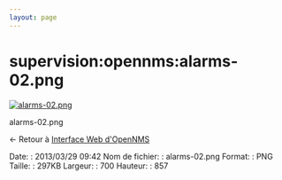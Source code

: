 ```yaml
---
layout: page
---
```


supervision:opennms:alarms-02.png
=================================

[![alarms-02.png](../..//assets/media/supervision/opennms/alarms-02.png@cache=&w=571&h=700 "alarms-02.png")](../..//assets/media/supervision/opennms/alarms-02.png@cache= "Afficher le fichier original")

alarms-02.png

← Retour à [Interface Web
d'OpenNMS](../../../opennms/opennms-interface.html "opennms:opennms-interface")

Date:
:   2013/03/29 09:42
Nom de fichier:
:   alarms-02.png
Format:
:   PNG
Taille:
:   297KB
Largeur:
:   700
Hauteur:
:   857

